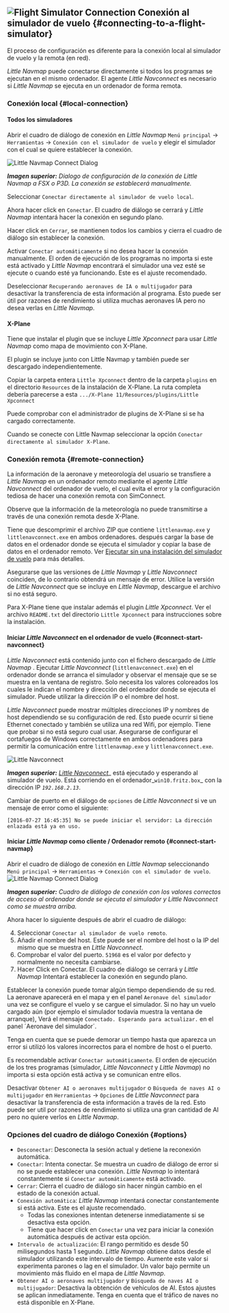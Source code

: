 ## ![Flight Simulator Connection](../images/icons/network.png "Flight Simulator Connection") Conexión al simulador de vuelo {#connecting-to-a-flight-simulator}

El proceso de configuración es diferente para la conexión local al simulador de vuelo y la remota (en red).

_Little Navmap_ puede conectarse directamente si todos los programas se ejecutan en el mismo ordenador. El agente _Little Navconnect_ es necesario si _Little Navmap_ se ejecuta en un ordenador de forma remota.

### Conexión local {#local-connection}

#### Todos los simuladores

Abrir el cuadro de diálogo de conexión en _Little Navmap_ `Menú principal` -&gt; `Herramientas` -&gt; `Conexión con el simulador de vuelo` y elegir el simulador con el cual se quiere establecer la conexión.

![Little Navmap Connect Dialog](../images/connectlocal.jpg "Little Navmap Connect Dialog")

_**Imagen superior:** Dialogo de configuración de la conexión de Little Navmap a FSX o P3D. La conexión se establecerá manualmente._

Seleccionar `Conectar directamente al simulador de vuelo local`.

Ahora hacer click en `Conectar`. El cuadro de diálogo se cerrará y _Little Navmap_ intentará hacer la conexión en segundo plano.

Hacer click en `Cerrar`, se mantienen todos los cambios y cierra el cuadro de diálogo sin establecer la conexión.

Activar `Conectar automáticamente` si no desea hacer la conexión manualmente. El orden de ejecución de los programas no importa si este está activado y _Little Navmap_ encontrará el simulador una vez esté se ejecute o cuando esté ya funcionando. Este es el ajuste recomendado.

Deseleccionar `Recuperando aeronaves de IA o multijugador` para desactivar  la transferencia de esta información al programa. Esto puede ser útil por razones de rendimiento si utiliza muchas aeronaves IA pero no desea verlas en _Little Navmap_.

#### X-Plane

Tiene que instalar el plugin que se incluye *Little Xpconnect* para usar *Little Navmap* como mapa de movimiento con X-Plane.

El plugin se incluye junto con Little Navmap y también puede ser descargado independientemente.

Copiar la carpeta entera `Little Xpconnect` dentro de la carpeta `plugins`
en el directorio `Resources` de la instalación de X-Plane. La ruta completa debería parecerse a esta `.../X-Plane 11/Resources/plugins/Little Xpconnect`

Puede comprobar con el administrador de plugins de X-Plane si se ha cargado correctamente.

Cuando se conecte con Little Navmap seleccionar la opción `Conectar directamente al simulador X-Plane`.

### Conexión remota {#remote-connection}

La información de la aeronave y meteorología del usuario se transfiere a  _Little Navmap_ en un ordenador remoto mediante el agente _Little Navconnect_ del ordenador de vuelo, el cual evita el error y la configuración tediosa de hacer una conexión remota con SimConnect.

Observe que la información de la meteorología no puede transmitirse a través de una conexión remota desde X-Plane.

Tiene que descomprimir el archivo ZIP que contiene `littlenavmap.exe` y `littlenavconnect.exe` en ambos ordenadores. después cargar la base de datos en el ordenador donde se ejecuta el simulador y copiar la base de datos en el ordenador remoto. Ver [Ejecutar sin una instalación del simulador de vuelo](RUNNOSIM.md) para más detalles.

Asegurarse que las versiones de _Little Navmap_ y _Little Navconnect_ coinciden, de lo contrario obtendrá un mensaje de error. Utilice la versión de _Little Navconnect_ que se incluye en _Little Navmap_, descargue el archivo si no está seguro.

Para X-Plane tiene que instalar además el plugin *Little Xpconnect*. Ver el archivo `README.txt` del directorio `Little Xpconnect` para instrucciones sobre la instalación.

#### Iniciar _Little Navconnect_ en el ordenador de vuelo {#connect-start-navconnect}

_Little Navconnect_ está contenido junto con el fichero descargado de _Little Navmap_ . Ejecutar _Little Navconnect_ \(`littlenavconnect.exe`\) en el ordenador donde se arranca el simulador y observar el mensaje que se se muestra en la ventana de registro. Solo necesita los valores coloreados los cuales le indican el nombre y dirección del ordenador donde se ejecuta el simulador. Puede utilizar la dirección IP o el nombre del host.

_Little Navconnect_ puede mostrar múltiples direcciones IP y nombres de host dependiendo se su configuración de red. Esto puede ocurrir si tiene Ethernet conectado y también se utiliza una red Wifi, por ejemplo. Tiene que probar si no está seguro cual usar. Asegurarse de configurar el cortafuegos de Windows correctamente en ambos ordenadores para permitir la comunicación entre `littlenavmap.exe` y `littlenavconnect.exe`.

![Little Navconnect](../images/littlenavconnect.jpg "Little Navconnect")

_**Imagen superior:**_ [_Little Navconnect_](https://albar965.github.io/littlenavconnect.html)_ está ejecutado y esperando al simulador de vuelo. Está corriendo en el ordenador_`win10.fritz.box`_ con la dirección IP _`192.168.2.13`_.

Cambiar de puerto en el diálogo de `opciones` de _Little Navconnect_ si ve un mensaje de error como el siguiente:

`[2016-07-27 16:45:35] No se puede iniciar el servidor: La dirección enlazada está ya en uso.`

#### Iniciar  _Little Navmap_ como cliente / Ordenador remoto {#connect-start-navmap}

Abrir el cuadro de diálogo de conexión en _Little Navmap_ seleccionando `Menú principal` -&gt; `Herramientas` -&gt; `Conexión con el simulador de vuelo`.
![Little Navmap Connect Dialog](../images/connect.jpg "Little Navmap Connect Dialog")

_**Imagen superior:** Cuadro de diálogo de conexión con los valores correctos de acceso al ordenador donde se ejecuta el simulador y Little Navconnect como se muestra arriba._

Ahora hacer lo siguiente después de abrir el cuadro de diálogo:

4. Seleccionar `Conectar al simulador de vuelo remoto`.
5. Añadir el nombre del host. Este puede ser el nombre del host o la IP del mismo que se muestra en _Little Navconnect_.
6. Comprobar el valor del puerto. `51968` es el valor por defecto y normalmente no necesita cambiarse.
7. Hacer Click en Conectar. El cuadro de diálogo se cerrará y _Little Navmap_ Intentará establecer la conexión en segundo plano.

Establecer la conexión puede tomar algún tiempo dependiendo de su red. La aeronave aparecerá en el mapa y en el panel `Aeronave del simulador` una vez se configure el vuelo y se cargue el simulador. Si no hay un vuelo cargado aún \(por ejemplo el simulador todavía muestra la ventana de arranque\), Verá el mensaje `Conectado. Esperando para actualizar.` en el panel ´Aeronave del simulador´.

Tenga en cuenta que se puede demorar un tiempo hasta que aparezca un error si utilizó los valores incorrectos para el nombre de host o el puerto.

Es recomendable activar `Conectar automáticamente`. El orden de ejecución de los tres programas \(simulador, _Little Navconnect_ y _Little Navmap_\) no importa si esta opción está activa y se comunican entre ellos.

Desactivar `Obtener AI o aeronaves multijugador` o `Búsqueda de naves AI o multijugador` en `Herramientas` -&gt; `Opciones` de _Little Navconnect_ para desactivar la transferencia de esta información a través de la red. Esto puede ser util por razones de rendimiento si utiliza una gran cantidad de AI pero no quiere verlos en _Little Navmap_.

### Opciones del cuadro de diálogo Conexión {#options}

* `Desconectar`: Desconecta la sesión actual y detiene la reconexión automática.
* `Conectar`: Intenta conectar. Se muestra un cuadro de diálogo de error si no se puede establecer una conexión. _Little Navmap_ lo intentará constantemente si `Conectar automáticamente` está activado.
* `Cerrar`: Cierra el cuadro de diálogo sin hacer ningún cambio en el estado de la conexión actual.
* `Conexión automática`: _Little Navmap_ intentará conectar constantemente si está activa. Este es el ajuste recomendado.
  * Todas las conexiones intentan detenerse inmediatamente si se desactiva esta opción.
  * Tiene que hacer click en `Conectar` una vez para iniciar la conexión automática después de activar esta opción.
* `Intervalo de actualización`: El rango permitido es desde 50 milisegundos hasta 1 segundo. _Little Navmap_ obtiene datos desde el simulador utilizando este intervalo de tiempo. Aumente este valor si experimenta parones o lag en el simulador. Un valor bajo permite un movimiento más fluido en el mapa de _Little Navmap_.
* `Obtener AI o aeronaves multijugador` y `Búsqueda de naves AI o multijugador`: Desactiva la obtención de vehículos de AI. Estos ajustes se aplican inmediatamente. Tenga en cuenta que el tráfico de naves no está disponible en X-Plane.

